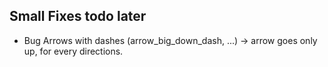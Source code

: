 
## Small Fixes todo later

- Bug Arrows with dashes (arrow_big_down_dash, ...) -> arrow goes only up, for every directions.



